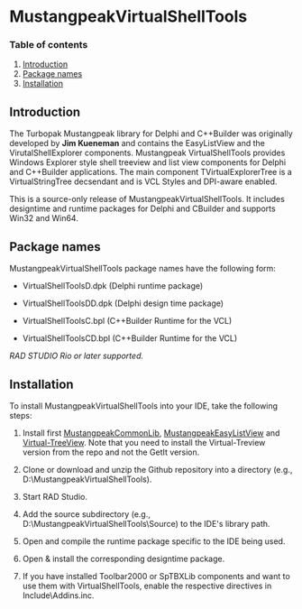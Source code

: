 MustangpeakVirtualShellTools
============================

### Table of contents
1.  [Introduction](#Introduction)
2.  [Package names](#Package-names)
3.  [Installation](#Installation)

## Introduction

The Turbopak Mustangpeak library for Delphi and C++Builder was originally developed by **Jim 
Kueneman** and contains the EasyListView and the VirutalShellExplorer components.
Mustangpeak VirtualShellTools provides Windows Explorer style shell treeview and list view 
components for Delphi and C++Builder applications.  The main component TVirtualExplorerTree
is a VirtualStringTree decsendant and is VCL Styles and DPI-aware enabled.

This is a source-only release of MustangpeakVirtualShellTools. It includes
designtime and runtime packages for Delphi and CBuilder and supports 
Win32 and Win64.

## Package names

MustangpeakVirtualShellTools package names have the following form:

- VirtualShellToolsD.dpk        (Delphi runtime package)
- VirtualShellToolsDD.dpk       (Delphi design time package)

- VirtualShellToolsC.bpl        (C++Builder Runtime for the VCL)
- VirtualShellToolsCD.bpl       (C++Builder Runtime for the VCL)

*RAD STUDIO Rio or later supported.*

## Installation

To install MustangpeakVirtualShellTools into your IDE, take the following
steps:

  1. Install first [MustangpeakCommonLib](https://github.com/pyscripter/MustangpeakCommonLib),
    [MustangpeakEasyListView](https://github.com/pyscripter/MustangpeakEasyListView) and
    [Virtual-TreeView](https://github.com/Virtual-TreeView/Virtual-TreeView). Note that you need to install the Virtual-Treview version from the repo and not the GetIt version.

  2. Clone or download and unzip the Github repository into a directory (e.g., D:\MustangpeakVirtualShellTools). 

  3. Start RAD Studio.

  4. Add the source subdirectory (e.g., D:\MustangpeakVirtualShellTools\Source) to the
     IDE's library path.

  5. Open and compile the runtime package specific to the IDE being used.   

  6. Open & install the corresponding designtime package.

  7. If you have installed Toolbar2000 or SpTBXLib components and want to use them
     with VirtualShellTools, enable the respective directives in Include\Addins.inc.
